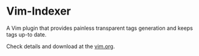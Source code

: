Vim-Indexer
===========

A Vim plugin that provides painless transparent tags generation and keeps tags up-to date.

Check details and download at the [vim.org](http://www.vim.org/scripts/script.php?script_id=3221).

